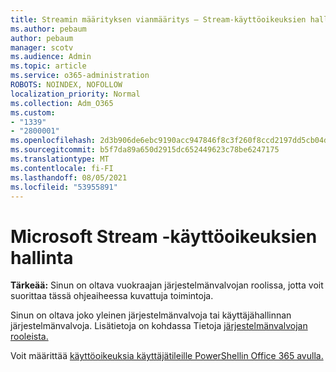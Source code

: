 ```yaml
---
title: Streamin määrityksen vianmääritys – Stream-käyttöoikeuksien hallinta
ms.author: pebaum
author: pebaum
manager: scotv
ms.audience: Admin
ms.topic: article
ms.service: o365-administration
ROBOTS: NOINDEX, NOFOLLOW
localization_priority: Normal
ms.collection: Adm_O365
ms.custom:
- "1339"
- "2800001"
ms.openlocfilehash: 2d3b906de6ebc9190acc947846f8c3f260f8ccd2197dd5cb04daa9c2dffbac97
ms.sourcegitcommit: b5f7da89a650d2915dc652449623c78be6247175
ms.translationtype: MT
ms.contentlocale: fi-FI
ms.lasthandoff: 08/05/2021
ms.locfileid: "53955891"
---
```

# <a name="managing-microsoft-stream-licenses"></a>Microsoft Stream -käyttöoikeuksien hallinta

**Tärkeää:** Sinun on oltava vuokraajan järjestelmänvalvojan roolissa, jotta voit suorittaa tässä ohjeaiheessa kuvattuja toimintoja.

Sinun on oltava joko yleinen järjestelmänvalvoja tai käyttäjähallinnan järjestelmänvalvoja. Lisätietoja on kohdassa Tietoja [järjestelmänvalvojan rooleista.](https://docs.microsoft.com/microsoft-365/admin/add-users/about-admin-roles)

Voit määrittää [käyttöoikeuksia käyttäjätileille PowerShellin Office 365 avulla.](https://go.microsoft.com/fwlink/p/?linkid=850410)
